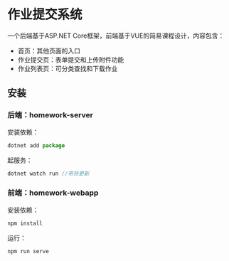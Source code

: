 # 作业提交系统

一个后端基于ASP.NET Core框架，前端基于VUE的简易课程设计，内容包含：  

- 首页：其他页面的入口  
- 作业提交页：表单提交和上传附件功能  
- 作业列表页：可分类查找和下载作业  

## 安装

### 后端：homework-server

安装依赖：

```js
dotnet add package
```  

起服务：

```js
dotnet watch run //带热更新
```

### 前端：homework-webapp

安装依赖：

```js
npm install
```

运行：

```js
npm run serve
```
